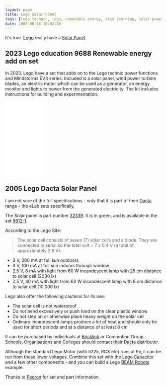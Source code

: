 ```yaml
---
layout: page
title: Lego Solar Panel
tags: [lego technic, lego, renewable energy, stem learning, solar power]
date: 2005-08-28 10:02:50
---
```

It's true. [Lego](/wiki/lego.html "The best known construction toy") really have a [Solar Panel](/wiki/solar_panel.html "Solar Panel").

## 2023 Lego education 9688 Renewable energy add on set

In 2023, Lego have a set that adds on to the Lego technic power functions and Mindstorms EV3 series. Included is a solar panel, wind power turbine blades, an electric motor which can be used as a generator, an energy monitor and lights to power from the generated electricity. The kit includes instructions for building and experimentation.

<iframe sandbox="allow-popups allow-scripts allow-modals allow-forms allow-same-origin" style="width:120px;height:240px;" marginwidth="0" marginheight="0" scrolling="no" frameborder="0" src="//ws-na.amazon-adsystem.com/widgets/q?ServiceVersion=20070822&OneJS=1&Operation=GetAdHtml&MarketPlace=US&source=ss&ref=as_ss_li_til&ad_type=product_link&tracking_id=orionrobots05-20&language=en_US&marketplace=amazon&region=US&placement=B004LIGZOW&asins=B004LIGZOW&linkId=b85acc5bdf7a9c8023ee7321934d642b&show_border=true&link_opens_in_new_window=true"></iframe>

## 2005 Lego Dacta Solar Panel

I am not sure of the full specifications - only that it is part of their [Dacta](/wiki/dacta.html "DACTA") range - the eLab sets specifically.

The Solar panel is part number [32339](http://www.peeron.com/inv/parts/32339). It is in green, and is available in the set [9912-1](http://www.peeron.com/inv/sets/9912-1).

According to the Lego Site:

> The solar cell consists of seven (7) solar cells and a diode. They are connected in serial so the total volt = 7 x 0.4 V (a total of approximately 2.8 V).

* 3 V, 200 mA at full sun outdoors
* 3 V, 100 mA at full sun indoors through window
* 2.5 V, 8 mA with light from 60 W incandescent lamp with 25 cm distance to solar cell (2000 lx)
* 2.5 V, 40 mA with light from 60 W incandescent lamp with 8 cm distance to solar cell (10,000 lx)

Lego also offer the following cautions for its use:

* The solar cell is not waterproof
* Do not bend excessively or push hard on the clear plastic window
* Do not step on or otherwise place heavy weight on the solar cell
* Ordinary incandescent lamps produce a lot of heat and should only be used for short periods and at a distance of at least 8 cm

It can be purchased by individuals at [Bricklink](/wiki/bricklink.html "Lego Trading Community") or Commotion Group. Schools, Organisations and Colleges should contact their [Dacta](/wiki/dacta.html "DACTA") distributor.

Although the standard Lego Motor (with 5225, RCX etc) runs at 9v, it can be run from these lower voltages.  Combine this set with the [Lego Capacitor](/wiki/lego_capacitor.html "Lego Capacitor") and a few other components - and you can build a Lego [BEAM Robots](/wiki/beam_robots.html "Biology, Electronics, Aesthetics and Mechanics") example.

Thanks to [Peeron](/wiki/peeron.html "Online database of Lego Sets and Parts") for set and part information.
